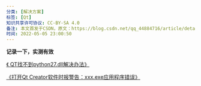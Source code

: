 ```yaml
---
分类: [解决方案]
标签: [Qt]
知识共享许可协议: CC-BY-SA 4.0
备注: 本文首发于CSDN，原文：https://blog.csdn.net/qq_44884716/article/details/124599778
时间: 2022-05-05 23:00:50
---
```


**记录一下，实测有效**

[《 QT找不到python27.dll解决办法》](https://blog.csdn.net/qq_31721897/article/details/124076326?spm=1001.2014.3001.5502)

[《打开Qt Creator软件时报警告：xxx.exe应用程序错误》](https://blog.csdn.net/weixin_52764460/article/details/119110317)